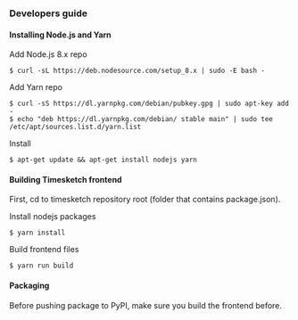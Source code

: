 ### Developers guide

#### Installing Node.js and Yarn
Add Node.js 8.x repo

    $ curl -sL https://deb.nodesource.com/setup_8.x | sudo -E bash -

Add Yarn repo

    $ curl -sS https://dl.yarnpkg.com/debian/pubkey.gpg | sudo apt-key add -
    $ echo "deb https://dl.yarnpkg.com/debian/ stable main" | sudo tee /etc/apt/sources.list.d/yarn.list

Install

    $ apt-get update && apt-get install nodejs yarn

#### Building Timesketch frontend
First, cd to timesketch repository root (folder that contains package.json).

Install nodejs packages

    $ yarn install

Build frontend files

    $ yarn run build

#### Packaging
Before pushing package to PyPI, make sure you build the frontend before.

